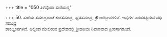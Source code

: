 +++
title = "050 ತಿಳಿವೊಡಾ ಸುರೆಯಿನ್ದ"

+++
50. ಸುರೆಯ ಸಮುದ್ರದಾಚೆ ಕುಶಸಮುದ್ರ, ಘೃತಸಮುದ್ರ, ಕ್ರೌಂಚದ್ವೀಪಗಳಿವೆ. ಇವುಗಳ ಎರಡರಷ್ಟಿರುವ ದಧಿ ಸಮುದ್ರ    
ಶಾಕದ್ವೀಪಗಳಿವೆ. ಅಲ್ಲಿಂದ ಮೇಲಿರುವ ಪ್ರದೇಶದಲ್ಲಿ  ಶ್ರೀಹರಿಯ ನಿವಾಸವಾದ ಕ್ಷೀರಸಾಗರವಿದೆ.